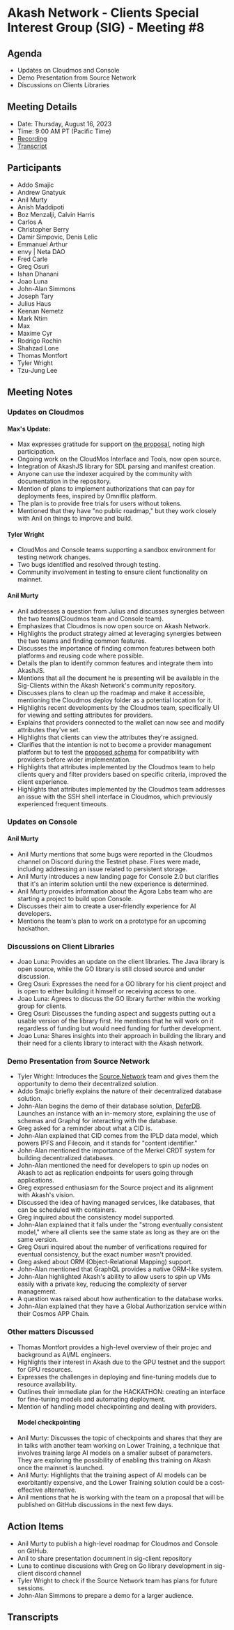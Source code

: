 # Akash Network - Clients Special Interest Group (SIG) - Meeting #8
## Agenda
- Updates on Cloudmos and Console
- Demo Presentation from Source Network
- Discussions on Clients Libraries
## Meeting Details
- Date: Thursday, August 16, 2023
- Time: 9:00 AM PT (Pacific Time)
- [Recording]()
- [Transcript](#Transcript)
## Participants
- Addo Smajic
- Andrew Gnatyuk
- Anil Murty
- Anish Maddipoti
- Boz Menzalji, Calvin Harris
- Carlos A
- Christopher Berry
- Damir Simpovic, Denis Lelic
- Emmanuel Arthur
- envy | Neta DAO
- Fred Carle
- Greg Osuri
- Ishan Dhanani
- Joao Luna
- John-Alan Simmons
- Joseph Tary
- Julius Haus
- Keenan Nemetz
- Mark Ntim
- Max
- Maxime Cyr
- Rodrigo Rochin
- Shahzad Lone
- Thomas Montfort
- Tyler Wright
- Tzu-Jung Lee
## Meeting Notes
### Updates on Cloudmos
#### Max's Update:
- Max expresses gratitude for support on [ the proposal](https://www.mintscan.io/akash/proposals/216), noting high participation.
- Ongoing work on the CloudMos Interface and Tools, now open source.
- Integration of AkashJS library for SDL parsing and manifest creation.
- Anyone can use the indexer acquired by the community with documentation in the repository.
- Mention of plans to implement authorizations that can pay for deployments fees, inspired by Omniflix platform.
- The plan is to provide free trials for users without tokens.
- Mentioned that they have "no public roadmap," but they work closely with Anil on things to improve and build. 
#### Tyler Wright
- CloudMos and Console teams supporting a sandbox environment for testing network changes.
- Two bugs identified and resolved through testing.
- Community involvement in testing to ensure client functionality on mainnet.
#### Anil Murty
- Anil addresses a question from Julius and discusses synergies between the two teams(Cloudmos team and Console team).
- Emphasizes that Cloudmos is now open source on Akash Network.
- Highlights the product strategy aimed at leveraging synergies between the two teams and finding common features.
- Discusses the importance of finding common features between both platforms and reusing code where possible.
- Details the plan to identify common features and integrate them into AkashJS.
- Mentions that all the document he is presenting will be available in the Sig-Clients within the Akash Network's community repository.
- Discusses plans to clean up the roadmap and make it accessible, mentioning the Cloudmos deploy folder as a potential location for it.
- Highlights recent developments by the Cloudmos team, specifically UI for viewing and setting attributes for providers.
- Explains that providers connected to the wallet can now see and modify attributes they've set.
- Highlights that clients can view the attributes they're assigned.
- Clarifies that the intention is not to become a provider management platform but to test the [proposed schema](https://github.com/akash-network/cloudmos/blob/main/config/provider-attributes.md) for compatibility with providers before wider implementation.
- Highlights that attributes implemented by the Cloudmos team to help clients query and filter providers based on specific criteria, improved the client experience.
- Highlights that attributes implemented by the Cloudmos team addresses an issue with the SSH shell interface in Cloudmos, which previously experienced frequent timeouts. 

### Updates on Console
#### Anil Murty
- Anil Murty mentions that some bugs were reported in the Cloudmos channel on Discord during the Testnet phase. Fixes were made, including addressing an issue related to persistent storage.
- Anil Murty introduces a new landing page for Console 2.0 but clarifies that it's an interim solution until the new experience is determined.
- Anil Murty provides information about the Agora Labs team who are starting a project to build upon Console.
- Discusses their aim to create a user-friendly experience for AI developers.
- Mentions the team's plan to work on a prototype for an upcoming hackathon.
### Discussions on Client Libraries
- Joao Luna: Provides an update on the client libraries. The Java library is open source, while the GO library is still closed source and under discussion. 
- Greg Osuri: Expresses the need for a GO library for his client project and is open to either building it himself or receiving access to one.
- Joao Luna: Agrees to discuss the GO library further within the working group for clients.
- Greg Osuri: Discusses the funding aspect and suggests putting out a usable version of the library first. He mentions that he will work on it regardless of funding but would need funding for further development.
- Joao Luna: Shares insights into their approach in building the library and their need for a clients library to interact with the Akash network.
### Demo Presentation from Source Network
- Tyler Wright: Introduces the [Source.Network](https://source.network/) team and gives them the opportunity to demo their decentralized solution.
- Addo Smajic briefly explains the nature of their decentralized database solution.
- John-Alan begins the demo of their database solution, [DeferDB](https://github.com/sourcenetwork/defradb). Launches an instance with an in-memory store, explaining the use of schemas and Graphql for interacting with the database.
- Greg asked for a reminder about what a CID is.
- John-Alan explained that CID comes from the IPLD data model, which powers IPFS and Filecoin, and it stands for "content identifier."
- John-Alan mentioned the importance of the Merkel CRDT system for building decentralized databases.
- John-Alan mentioned the need for developers to spin up nodes on Akash to act as replication endpoints for users going through applications.
- Greg expressed enthusiasm for the Source project and its alignment with Akash's vision.
- Discussed the idea of having managed services, like databases, that can be scheduled with containers.
- Greg inquired about the consistency model supported.
- John-Alan explained that it falls under the "strong eventually consistent model," where all clients see the same state as long as they are on the same version.
- Greg Osuri inquired about the number of verifications required for eventual consistency, but the exact number wasn't provided.
- Greg asked about ORM (Object-Relational Mapping) support.
- John-Alan mentioned that GraphQL provides a native ORM-like system.
- John-Alan highlighted Akash's ability to allow users to spin up VMs easily with a private key, reducing the complexity of server management.
- A question was raised about how authentication to the database works.
- John-Alan explained that they have a Global Authorization service within their Cosmos APP Chain.
### Other matters Discussed
- Thomas Montfort provides a high-level overview of their projec and background as AI/ML engineers.
- Highlights their interest in Akash due to the GPU testnet and the support for GPU resources.
- Expresses the challenges in deploying and fine-tuning models due to resource availability.
- Outlines their immediate plan for the HACKATHON: creating an interface for fine-tuning models and automating deployment.
- Mention of handling model checkpointing and dealing with providers.
  #### Model checkpointing
- Anil Murty: Discusses the topic of checkpoints and shares that they are in talks with another team working on Lower Training, a technique that involves training large AI models on a smaller subset of parameters. They are exploring the possibility of enabling this training on Akash once the mainnet is launched.
- Anil Murty: Highlights that the training aspect of AI models can be exorbitantly expensive, and the Lower Training solution could be a cost-effective alternative.
- Anil mentions that he is working with the team on a proposal that will be published on GitHub discussions in the next few days.
## Action Items
- Anil Murty to publish a high-level roadmap for Cloudmos and Console on GitHub.
- Anil to share presentation documnent in sig-client repository
- Luna to continue discusions with Greg on Go library development in sig-client discord channel
- Tyler Wright to check if the Source Network team has plans for future sessions.
- John-Alan Simmons to prepare a demo for a larger audience.
## Transcripts

